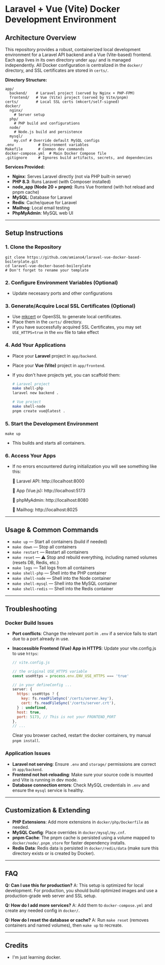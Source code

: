 # Laravel + Vue (Vite) Docker Development Environment

## Architecture Overview

This repository provides a robust, containerized local development environment for a Laravel API backend and a Vue (Vite-based) frontend. Each app lives in its own directory under `app/` and is managed independently. All Docker configuration is centralized in the `docker/` directory, and SSL certificates are stored in `certs/`.

**Directory Structure:**

```
app/
  backend/    # Laravel project (served by Nginx + PHP-FPM)
  frontend/   # Vue (Vite) project (served by Vite/pnpm)
certs/        # Local SSL certs (mkcert/self-signed)
docker/
  nginx/
    # Server setup
  php/
    # PHP build and configurations
  node/
    # Node.js build and persistence
  mysql/
    my.cnf # Override default MySQL configs
.env           # Environment variables
Makefile       # Common dev commands
docker-compose.yml  # Main Docker Compose file
.gitignore     # Ignores build artifacts, secrets, and dependencies
```

**Services Provided:**

- **Nginx**: Serves Laravel directly (not via PHP built-in server)
- **PHP 8.3**: Runs Laravel (with Composer installed)
- **node_app (Node 20 + pnpm)**: Runs Vue frontend (with hot reload and pnpm cache)
- **MySQL**: Database for Laravel
- **Redis**: Cache/queue for Laravel
- **Mailhog**: Local email testing
- **PhpMyAdmin**: MySQL web UI

---

## Setup Instructions

### 1. Clone the Repository

```
git clone https://github.com/amiano4/laravel-vue-docker-based-boilerplate.git
cd laravel-vue-docker-based-boilerplate
# Don't forget to rename your template
```

### 2. Configure Environment Variables (Optional)

- Update necesasry ports and other configurations

### 3. Generate/Acquire Local SSL Certificates (Optional)

- Use [mkcert](https://github.com/FiloSottile/mkcert) or OpenSSL to generate local certificates.
- Place them in the `certs/` directory.
- If you have successfully acquired SSL Certificates, you may set `USE_HTTPS=true` in the `env` file to take effect

### 4. Add Your Applications

- Place your **Laravel** project in `app/backend`.
- Place your **Vue (Vite)** project in `app/frontend`.
- If you don't have projects yet, you can scaffold them:

  ```bash
  # Laravel project
  make shell-php
  laravel new backend .

  # Vue project
  make shell-node
  pnpm create vue@latest .
  ```

### 5. Start the Development Environment

```
make up
```

- This builds and starts all containers.

### 6. Access Your Apps

- If no errors encountered during initialization you will see something like this:

  🔗 Laravel API: http://localhost:8000

  🔗 App (Vue.js): http://localhost:5173

  🔗 phpMyAdmin: http://localhost:8080

  🔗 Mailhog: http://localhost:8025

---

## Usage & Common Commands

- `make up` — Start all containers (build if needed)
- `make down` — Stop all containers
- `make restart` — Restart all containers
- `make reset` — ⚠️ Stop and rebuild everything, including named volumes (resets DB, Redis, etc.)
- `make logs` — Tail logs from all containers
- `make shell-php` — Shell into the PHP container
- `make shell-node` — Shell into the Node container
- `make shell-mysql` — Shell into the MySQL container
- `make shell-redis` — Shell into the Redis container

---

## Troubleshooting

### Docker Build Issues

- **Port conflicts**: Change the relevant port in `.env` if a service fails to start due to a port already in use.

- **Inaccessible Frontend (Vue) App in HTTPS**: Update your vite.config.js to use `https`:

  ```js
  // vite.config.js

  // the original USE_HTTPS variable
  const useHttps = process.env.ENV_USE_HTTPS === 'true'

  // in your defineConfig ...
  server: {
    https: useHttps ? {
      key: fs.readFileSync('/certs/server.key'),
      cert: fs.readFileSync('/certs/server.crt'),
    } : undefined,
    host: true,
    port: 5173, // This is not your FRONTEND_PORT
  },
  // ...
  ```

  Clear you browser cached, restart the docker containers, try manual `pnpm install`.

### Application Issues

- **Laravel not serving**: Ensure `.env` and `storage/` permissions are correct in `app/backend`.
- **Frontend not hot-reloading**: Make sure your source code is mounted and Vite is running in dev mode.
- **Database connection errors**: Check MySQL credentials in `.env` and ensure the `mysql` service is healthy.

---

## Customization & Extending

- **PHP Extensions**: Add more extensions in `docker/php/Dockerfile` as needed.
- **MySQL Config**: Place overrides in `docker/mysql/my.cnf`.
- **pnpm Cache**: The pnpm cache is persisted using a volume mapped to `docker/node/.pnpm_store` for faster dependency installs.
- **Redis Data**: Redis data is persisted in `docker/redis/data` (make sure this directory exists or is created by Docker).

---

## FAQ

**Q: Can I use this for production?**
A: This setup is optimized for local development. For production, you should build optimized images and use a production-grade web server and SSL setup.

**Q: How do I add more services?**
A: Add them to `docker-compose.yml` and create any needed config in `docker/`.

**Q: How do I reset the database or cache?**
A: Run `make reset` (removes containers and named volumes), then `make up` to recreate.

---

## Credits

- I'm just learning docker.
